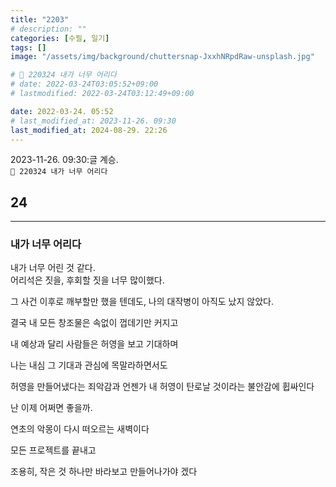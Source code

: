 ```yaml
---
title: "2203"
# description: ""
categories: [수필, 일기]
tags: []
image: "/assets/img/background/chuttersnap-JxxhNRpdRaw-unsplash.jpg"

# 🌱 220324 내가 너무 어리다
# date: 2022-03-24T03:05:52+09:00
# lastmodified: 2022-03-24T03:12:49+09:00

date: 2022-03-24. 05:52
# last_modified_at: 2023-11-26. 09:30
last_modified_at: 2024-08-29. 22:26
---
```


2023-11-26. 09:30:글 계승.  
`🌱 220324 내가 너무 어리다`  

## 24

---

### 내가 너무 어리다

내가 너무 어린 것 같다.  
어리석은 짓을, 후회할 짓을 너무 많이했다.  

그 사건 이후로 깨부할만 했을 텐데도, 나의 대작병이 아직도 났지 않았다.  

결국 내 모든 창조물은 속없이 껍데기만 커지고  

내 예상과 달리 사람들은 허영을 보고 기대하며  

나는 내심 그 기대과 관심에 목말라하면서도  

허영을 만들어냈다는 죄악감과 언젠가 내 허영이 탄로날 것이라는 불안감에 휩싸인다  

난 이제 어쩌면 좋을까.  

연초의 악몽이 다시 떠오르는 새벽이다  

모든 프로젝트를 끝내고  

조용히, 작은 것 하나만 바라보고 만들어나가야 겠다  
